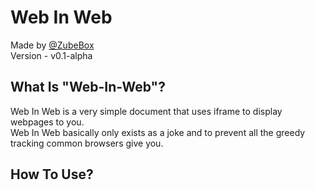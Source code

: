 # Web In Web

Made by [@ZubeBox](https://github.com/ZubeBox)  
Version - v0.1-alpha

## What Is "Web-In-Web"?
  
Web In Web is a very simple document that uses iframe to display webpages to you.  
Web In Web basically only exists as a joke and to prevent all the greedy tracking common browsers give you.  

## How To Use?


